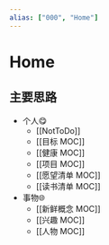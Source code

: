 ```yaml
---
alias: ["000", "Home"]
---
```


# Home 
## 主要思路
- 个人😋
	- [[NotToDo]]
	- [[目标 MOC]]
	- [[健康 MOC]]
	- [[项目 MOC]]
	- [[愿望清单 MOC]]
	- [[读书清单 MOC]]
- 事物🌐
	- [[新鲜概念 MOC]]
	- [[兴趣 MOC]]
	- [[人物 MOC]]